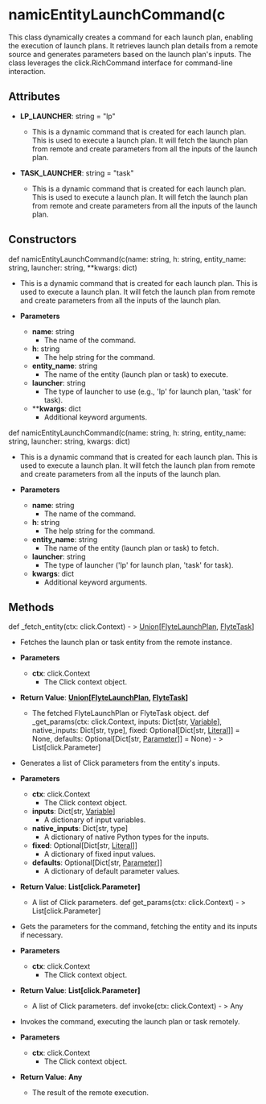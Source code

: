 # namicEntityLaunchCommand(c

This class dynamically creates a command for each launch plan, enabling the execution of launch plans. It retrieves launch plan details from a remote source and generates parameters based on the launch plan&#x27;s inputs. The class leverages the click.RichCommand interface for command-line interaction.

## Attributes

- **LP_LAUNCHER**: string = &quot;lp&quot;
  - This is a dynamic command that is created for each launch plan. This is used to execute a launch plan. It will fetch the launch plan from remote and create parameters from all the inputs of the launch plan.

- **TASK_LAUNCHER**: string = &quot;task&quot;
  - This is a dynamic command that is created for each launch plan. This is used to execute a launch plan. It will fetch the launch plan from remote and create parameters from all the inputs of the launch plan.

## Constructors
def namicEntityLaunchCommand(c(name: string, h: string, entity_name: string, launcher: string, **kwargs: dict)
-  This is a dynamic command that is created for each launch plan. This is used to execute a launch plan. It will fetch the launch plan from remote and create parameters from all the inputs of the launch plan.
- **Parameters**

  - **name**: string
    - The name of the command.
  - **h**: string
    - The help string for the command.
  - **entity_name**: string
    - The name of the entity (launch plan or task) to execute.
  - **launcher**: string
    - The type of launcher to use (e.g., &#x27;lp&#x27; for launch plan, &#x27;task&#x27; for task).
  - ****kwargs**: dict
    - Additional keyword arguments.

def namicEntityLaunchCommand(c(name: string, h: string, entity_name: string, launcher: string, kwargs: dict)
-  This is a dynamic command that is created for each launch plan. This is used to execute a launch plan. It will fetch the launch plan from remote and create parameters from all the inputs of the launch plan.
- **Parameters**

  - **name**: string
    - The name of the command.
  - **h**: string
    - The help string for the command.
  - **entity_name**: string
    - The name of the entity (launch plan or task) to fetch.
  - **launcher**: string
    - The type of launcher (&#x27;lp&#x27; for launch plan, &#x27;task&#x27; for task).
  - **kwargs**: dict
    - Additional keyword arguments.



## Methods
def _fetch_entity(ctx: click.Context) - > [Union](flytekit_models_literals_union)[[FlyteLaunchPlan](flytekit_remote_entities_flytelaunchplan), [FlyteTask](flytekit_remote_entities_flytetask)]
-  Fetches the launch plan or task entity from the remote instance.
- **Parameters**

  - **ctx**: click.Context
    - The Click context object.

- **Return Value**:
**[Union](flytekit_models_literals_union)[[FlyteLaunchPlan](flytekit_remote_entities_flytelaunchplan), [FlyteTask](flytekit_remote_entities_flytetask)]**
  - The fetched FlyteLaunchPlan or FlyteTask object.
def _get_params(ctx: click.Context, inputs: Dict[str, [Variable](flytekit_models_interface_variable)], native_inputs: Dict[str, type], fixed: Optional[Dict[str, [Literal](flytekit_models_literals_literal)]] = None, defaults: Optional[Dict[str, [Parameter](flytekit_models_interface_parameter)]] = None) - > List[click.Parameter]
-  Generates a list of Click parameters from the entity&#x27;s inputs.
- **Parameters**

  - **ctx**: click.Context
    - The Click context object.
  - **inputs**: Dict[str, [Variable](flytekit_models_interface_variable)]
    - A dictionary of input variables.
  - **native_inputs**: Dict[str, type]
    - A dictionary of native Python types for the inputs.
  - **fixed**: Optional[Dict[str, [Literal](flytekit_models_literals_literal)]]
    - A dictionary of fixed input values.
  - **defaults**: Optional[Dict[str, [Parameter](flytekit_models_interface_parameter)]]
    - A dictionary of default parameter values.

- **Return Value**:
**List[click.Parameter]**
  - A list of Click parameters.
def get_params(ctx: click.Context) - > List[click.Parameter]
-  Gets the parameters for the command, fetching the entity and its inputs if necessary.
- **Parameters**

  - **ctx**: click.Context
    - The Click context object.

- **Return Value**:
**List[click.Parameter]**
  - A list of Click parameters.
def invoke(ctx: click.Context) - > Any
-  Invokes the command, executing the launch plan or task remotely.
- **Parameters**

  - **ctx**: click.Context
    - The Click context object.

- **Return Value**:
**Any**
  - The result of the remote execution.
